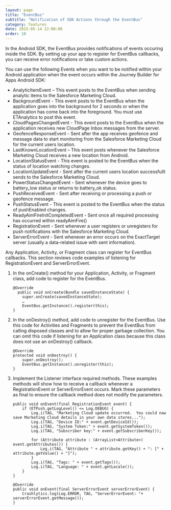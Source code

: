 ```yaml
---
layout: page
title: "EventBus"
subtitle: "Notification of SDK Actions through the EventBus"
category: features
date: 2015-05-14 12:00:00
order: 10
---
```

In the Android SDK, the EventBus provides notifications of events occuring inside the SDK. By setting up your app to register for EventBus callbacks, you can receive error notifications or take custom actions.

You can use the following Events when you want to be notified within your Android application when the event occurs within the Journey Builder for Apps Android SDK:

* AnalyticItemEvent – This event posts to the EventBus when sending analytic items to the Salesforce Marketing Cloud.
* BackgroundEvent - This event posts to the EventBus when the application goes into the background for 2 seconds  or when the application has come back into the foreground. You must use ETAnalytics to post this event.
* CloudPagesChangedEvent - This event posts to the EventBus when the application receives new CloudPage Inbox messages from the server. 
* GeofenceResponseEvent - Sent after the app receives geofence and message data to start monitoring from the Salesforce Marketing Cloud for the current users location.
* LastKnownLocationEvent – This event posts whenever the Salesforce Marketing Cloud receives a new location from Android. 
* LocationStatusEvent - This event is posted to the EventBus when the status of location watching changes.
* LocationUpdateEvent - Sent after the current users location successfullt sends to the Salesforce Marketing Cloud.
* PowerStatusChangedEvent - Sent whenever the device goes to battery_low status or returns to battery_ok status. 
* PushReceivedEvent - Sent after receiving or processing a push or geofence message.
* PushStatusEvent - This event is posted to the EventBus when the status of pushEnabled changes.
* ReadyAimFireInitCompletedEvent - Sent once all required processing has occurred within readyAimFire()
* RegistrationEvent - Sent whenever a user registers or unregisters for push notifications with the Salesforce Marketing Cloud.
* ServerErrorEvent - Sent whenever an error occurs on the ExactTarget server (usually a data-related issue with sent information).

Any Application, Activity, or Fragment class can register for EventBus callbacks. This section reviews code examples of listening for RegistrationEvent and ServerErrorEvent.

1.  In the onCreate() method for your Application, Activity, or Fragment class, add code to register for the EventBus.

    ~~~
    @Override
      public void onCreate(Bundle savedInstanceState) {
        super.onCreate(savedInstanceState);
        …
        EventBus.getInstance().register(this);
    }
    ~~~    
1.  In the onDestroy() method, add code to unregister for the EventBus. Use this code for Activities and Fragments to prevent the EventBus from calling disposed classes and to allow for proper garbage collection. You can omit this code if listening for an Application class because this class does not use an onDestroy() callback.

    ~~~
    @Override
    protected void onDestroy() {
        super.onDestroy();
        EventBus.getInstance().unregister(this);
    } 
    ~~~
1.  Implement the Listener interface required methods. These examples methods will show how to receive a callback whenever a RegistrationEvent or ServerErrorEvent occurs. Mark these parameters as final to ensure the callback method does not modify the parameters.

    ~~~
    public void onEvent(final RegistrationEvent event) {
        if (ETPush.getLogLevel() <= Log.DEBUG) {
            Log.i(TAG, "Marketing Cloud update occurred.  You could now save Marketing Cloud details in your own data stores...");
            Log.i(TAG, "Device ID:" + event.getDeviceId());
            Log.i(TAG, "System Token:" + event.getSystemToken());
            Log.i(TAG, "Subscriber key:" + event.getSubscriberKey());

            for (Attribute attribute : (ArrayList<Attribute>) event.getAttributes()) {
                Log.i(TAG, "Attribute " + attribute.getKey() + ": [" + attribute.getValue() + "]");
            }
            Log.i(TAG, "Tags: " + event.getTags());
            Log.i(TAG, "Language: " + event.getLocale());
        }
    }
    
    @Override
    public void onEvent(final ServerErrorEvent serverErrorEvent) {
        Crashlytics.log(Log.ERROR, TAG, "ServerErrorEvent: "+ serverErrorEvent.getMessage());
    }
    ~~~